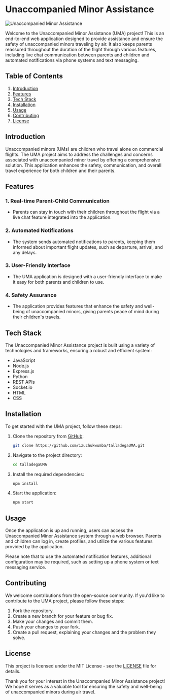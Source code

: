 # Unaccompanied Minor Assistance

![Unaccompanied Minor Assistance](https://github.com/izuchukwumba/talladegaUMA/assets/aa-logo.jpg)

Welcome to the Unaccompanied Minor Assistance (UMA) project! This is an end-to-end web application designed to provide assistance and ensure the safety of unaccompanied minors traveling by air. It also keeps parents reassured throughout the duration of the flight through various features, including live chat communication between parents and children and automated notifications via phone systems and text messaging.

## Table of Contents

1. [Introduction](#introduction)
2. [Features](#features)
3. [Tech Stack](#tech-stack)
4. [Installation](#installation)
5. [Usage](#usage)
6. [Contributing](#contributing)
7. [License](#license)

## Introduction

Unaccompanied minors (UMs) are children who travel alone on commercial flights. The UMA project aims to address the challenges and concerns associated with unaccompanied minor travel by offering a comprehensive solution. This application enhances the safety, communication, and overall travel experience for both children and their parents.

## Features

### 1. Real-time Parent-Child Communication
- Parents can stay in touch with their children throughout the flight via a live chat feature integrated into the application.

### 2. Automated Notifications
- The system sends automated notifications to parents, keeping them informed about important flight updates, such as departure, arrival, and any delays.

### 3. User-Friendly Interface
- The UMA application is designed with a user-friendly interface to make it easy for both parents and children to use.

### 4. Safety Assurance
- The application provides features that enhance the safety and well-being of unaccompanied minors, giving parents peace of mind during their children's travels.

## Tech Stack

The Unaccompanied Minor Assistance project is built using a variety of technologies and frameworks, ensuring a robust and efficient system:

- JavaScript
- Node.js
- Express.js
- Python
- REST APIs
- Socket.io
- HTML
- CSS

## Installation

To get started with the UMA project, follow these steps:

1. Clone the repository from [GitHub](https://github.com/izuchukwumba/talladegaUMA):

   ```bash
   git clone https://github.com/izuchukwumba/talladegaUMA.git
   ```

2. Navigate to the project directory:

   ```bash
   cd talladegaUMA
   ```

3. Install the required dependencies:

   ```bash
   npm install
   ```

4. Start the application:

   ```bash
   npm start
   ```

## Usage

Once the application is up and running, users can access the Unaccompanied Minor Assistance system through a web browser. Parents and children can log in, create profiles, and utilize the various features provided by the application.

Please note that to use the automated notification features, additional configuration may be required, such as setting up a phone system or text messaging service.

## Contributing

We welcome contributions from the open-source community. If you'd like to contribute to the UMA project, please follow these steps:

1. Fork the repository.
2. Create a new branch for your feature or bug fix.
3. Make your changes and commit them.
4. Push your changes to your fork.
5. Create a pull request, explaining your changes and the problem they solve.

## License

This project is licensed under the MIT License - see the [LICENSE](https://github.com/izuchukwumba/talladegaUMA/blob/main/LICENSE) file for details. 

Thank you for your interest in the Unaccompanied Minor Assistance project! We hope it serves as a valuable tool for ensuring the safety and well-being of unaccompanied minors during air travel.
